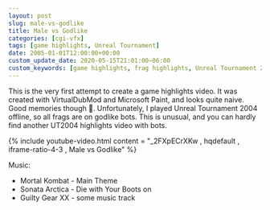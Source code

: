 ```yaml
---
layout: post
slug: male-vs-godlike
title: Male vs Godlike
categories: [cgi-vfx]
tags: [game highlights, Unreal Tournament]
date: 2005-01-01T12:00:00+00:00
custom_update_date: 2020-05-15T21:01:00−06:00
custom_keywords: [game highlights, frag highlights, Unreal Tournament 2004, UT2004, Unreal Tournament, UT]
---
```

This is the very first attempt to create a game highlights video.
It was created with VirtualDubMod and Microsoft Paint, and looks quite naive. Good memories though &#x1f642;.
Unfortunately, I played Unreal Tournament 2004 offline, so all frags are on godlike bots.
This is unusual, and you can hardly find another UT2004 highlights video with bots.

{% include youtube-video.html content = "_2FXpECrXKw , hqdefault , iframe-ratio-4-3 , Male vs Godlike" %}

Music:
* Mortal Kombat - Main Theme
* Sonata Arctica - Die with Your Boots on
* Guilty Gear XX - some music track

